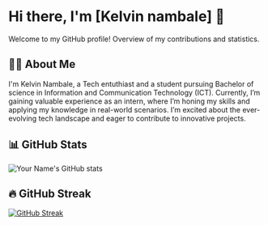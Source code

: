 # Hi there, I'm [Kelvin nambale] 👋

Welcome to my GitHub profile! Overview of my contributions and statistics.

## 👨‍💻 About Me

I'm Kelvin Nambale, a Tech entuthiast and a student pursuing Bachelor of science in Information and Communication Technology (ICT). Currently, I’m gaining valuable experience as an intern, where I’m honing my skills and applying my knowledge in real-world scenarios. I’m excited about the ever-evolving tech landscape and eager to contribute to innovative projects.

## 📊 GitHub Stats

![Your Name's GitHub stats](https://github-readme-stats.vercel.app/api?username=kelvinnambale&show_icons=true&hide_title=true&count_private=true&hide=prs&theme=default)

## 🔥 GitHub Streak

[![GitHub Streak](https://github-readme-streak-stats.herokuapp.com/?user=kelvinnambale&theme=dark)](https://git.io/streak-stats)



